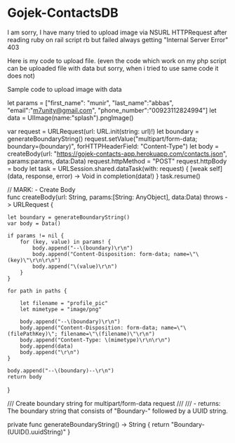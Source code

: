 # Gojek-ContactsDB

I am sorry, I have many tried to upload image via NSURL HTTPRequest after reading ruby on rail script rb but failed always getting "Internal Server Error" 403

Here is my code to upload file. (even the code which work on my php script can be uploaded file with data but sorry, when i tried to use same code it does not)

Sample code to upload image with data

let params = ["first_name": "munir", "last_name":"abbas", "email":"m7unity@gmail.com", "phone_number":"00923112824994"]
let data = UIImage(name:"splash").pngImage()

var request = URLRequest(url: URL.init(string: url)!)
let boundary = generateBoundaryString()
request.setValue("multipart/form-data; boundary=\(boundary)", forHTTPHeaderField: "Content-Type")
let body = createBody(url: "https://gojek-contacts-app.herokuapp.com/contacts.json", params:params, data:Data)
request.httpMethod = "POST"
request.httpBody = body
let task = URLSession.shared.dataTask(with: request) { [weak self] (data, response, error) -> Void in
    completion(data!)
}
task.resume()
        
        
//  MARK: - Create Body        
func createBody(url: String, params:[String: AnyObject], data:Data) throws -> URLRequest {

    let boundary = generateBoundaryString()
    var body = Data()

    if params != nil {
        for (key, value) in params! {
            body.append("--\(boundary)\r\n")
            body.append("Content-Disposition: form-data; name=\"\(key)\"\r\n\r\n")
            body.append("\(value)\r\n")
        }
    }

    for path in paths {
    
        let filename = "profile_pic"
        let mimetype = "image/png"

        body.append("--\(boundary)\r\n")
        body.append("Content-Disposition: form-data; name=\"\(filePathKey)\"; filename=\"\(filename)\"\r\n")
        body.append("Content-Type: \(mimetype)\r\n\r\n")
        body.append(data)
        body.append("\r\n")
    }

    body.append("--\(boundary)--\r\n")
    return body
}

/// Create boundary string for multipart/form-data request
///
/// - returns:            The boundary string that consists of "Boundary-" followed by a UUID string.

private func generateBoundaryString() -> String {
    return "Boundary-\(UUID().uuidString)"
}
